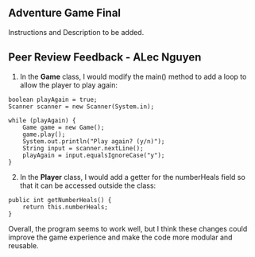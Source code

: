 ## Adventure Game Final

Instructions and Description to be added.




## Peer Review Feedback - ALec Nguyen

1. In the **Game** class, I would modify the main() method to add a loop to allow the player to play again:

```
boolean playAgain = true;
Scanner scanner = new Scanner(System.in);

while (playAgain) {
    Game game = new Game();
    game.play();
    System.out.println("Play again? (y/n)");
    String input = scanner.nextLine();
    playAgain = input.equalsIgnoreCase("y");
}
```

2. In the **Player** class, I would add a getter for the numberHeals field so that it can be accessed outside the class:

```
public int getNumberHeals() {
    return this.numberHeals;
}
```
Overall, the program seems to work well, but I think these changes could improve the game experience and make the code more modular and reusable.